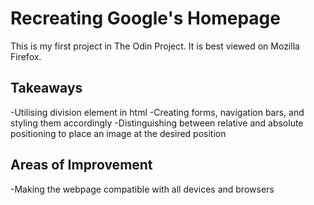 <h1>Recreating Google's Homepage</h1>
This is my first project in The Odin Project. It is best viewed on Mozilla Firefox.

<h2>Takeaways</h2>
-Utilising division element in html
-Creating forms, navigation bars, and styling them accordingly
-Distinguishing between relative and absolute positioning to place an image at the desired position

<h2>Areas of Improvement</h2>
-Making the webpage compatible with all devices and browsers

